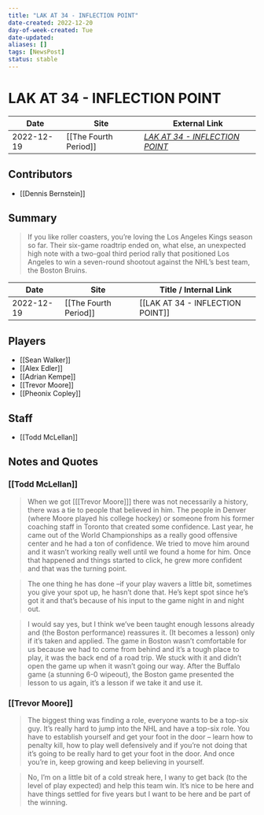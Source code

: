 ```yaml
---
title: "LAK AT 34 - INFLECTION POINT"
date-created: 2022-12-20
day-of-week-created: Tue
date-updated: 
aliases: []
tags: [NewsPost]
status: stable
---
```


# LAK AT 34 - INFLECTION POINT

| Date       | Site                  | External Link                                                                                          |
| ---------- | --------------------- | ------------------------------------------------------------------------------------------------------ |
| 2022-12-19 | [[The Fourth Period]] | [*LAK AT 34 - INFLECTION POINT*](https://www.thefourthperiod.com/bernstein/lak-at-34-inflection-point) |

## Contributors
- [[Dennis Bernstein]]

## Summary
>  If you like roller coasters, you’re loving the Los Angeles Kings season so far. Their six-game roadtrip ended on, what else, an unexpected high note with a two-goal third period rally that positioned Los Angeles to win a seven-round shootout against the NHL’s best team, the Boston Bruins.

| Date       | Site                  | Title / Internal Link            |
| ---------- | --------------------- | -------------------------------- |
| 2022-12-19 | [[The Fourth Period]] | [[LAK AT 34 - INFLECTION POINT]] |

## Players
- [[Sean Walker]]
- [[Alex Edler]]
- [[Adrian Kempe]]
- [[Trevor Moore]]
- [[Pheonix Copley]]

## Staff
- [[Todd McLellan]]

## Notes and Quotes
### [[Todd McLellan]]
> When we got \[[[Trevor Moore]]] there was not necessarily a history, there was a tie to people that believed in him. The people in Denver (where Moore played his college hockey) or someone from his former coaching staff in Toronto that created some confidence. Last year, he came out of the World Championships as a really good offensive center and he had a ton of confidence. We tried to move him around and it wasn’t working really well until we found a home for him.  Once that happened and things started to click, he grew more confident and that was the turning point. 

> The one thing he has done –if your play wavers a little bit, sometimes you give your spot up, he hasn’t done that. He’s kept spot since he’s got it and that’s because of his input to the game night in and night out. 

> I would say yes, but I think we’ve been taught enough lessons already and (the Boston performance) reassures it. (It becomes a lesson) only if it’s taken and applied. The game in Boston wasn’t comfortable for us because we had to come from behind and it’s a tough place to play, it was the back end of a road trip. We stuck with it and didn’t open the game up when it wasn’t going our way. After the Buffalo game (a stunning 6-0 wipeout), the Boston game presented the lesson to us again, it’s a lesson if we take it and use it.

### [[Trevor Moore]]
>  The biggest thing was finding a role, everyone wants to be a top-six guy. It’s really hard to jump into the NHL and have a top-six role. You have to establish yourself and get your foot in the door – learn how to penalty kill, how to play well defensively and if you’re not doing that it’s going to be really hard to get your foot in the door. And once you’re in, keep growing and keep believing in yourself.

> No, I’m on a little bit of a cold streak here, I wany to get back (to the level of play expected) and help this team win. It’s nice to be here and have things settled for five years but I want to be here and be part of the winning.

